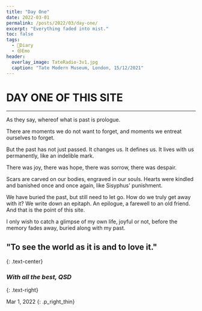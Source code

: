 ```yaml
---
title: "Day One"
date: 2022-03-01
permalink: /posts/2022/03/day-one/
excerpt: "Everything faded into mist."
toc: false
tags:
  - 📘Diary
  - 😢Emo
header:
  overlay_image: TateRadio-3v1.jpg
  caption: "Tate Modern Museum, London, 15/12/2021"
---
```


# DAY ONE OF THIS SITE

-----

As they say, whereof what is past is prologue.

There are moments we do not want to forget, and moments we entreat ourselves to forget. 

But the past has not just passed. It changes us. It defines us. It lives with us permanently, like an indelible mark. 

There was joy, there was hope, there was sorrow, there was despair. 

Scars are carved on our bodies, engraved in our souls. Hearts were kindled and banished once and once again, like Sisyphus' punishment.

We have buried the past, but still need to let go. How do we truly get away with it? We write down an epitaph. An epilogue, a farewell to an old friend. And that is the point of this site.

I only wish to catch a glimpse of my own life, joyful or not, before the memory fades away, buried along with my past.

## "To see the world as it is and to love it."
{: .text-center}

### *With all the best, QSD*
{: .text-right}

Mar 1, 2022
{: .p_right_thin}
